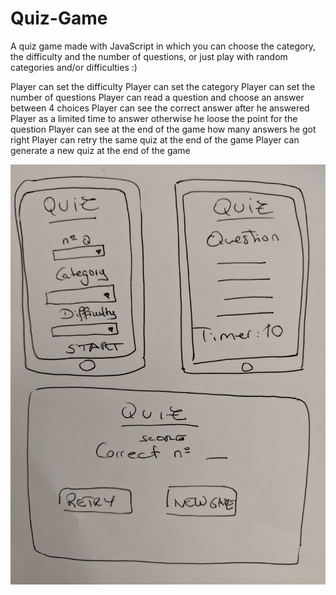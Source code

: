 # Quiz-Game

A quiz game made with JavaScript in which you can choose the category, the difficulty and the number of questions, or just play with random categories and/or difficulties :)

Player can set the difficulty
Player can set the category
Player can set the number of questions
Player can read a question and choose an answer between 4 choices
Player can see the correct answer after he answered
Player as a limited time to answer otherwise he loose the point for the question 
Player can see at the end of the game how many answers he got right
Player can retry the same quiz at the end of the game
Player can generate a new quiz at the end of the game

<img src="IMG/maqueta2.jpeg"></img>
